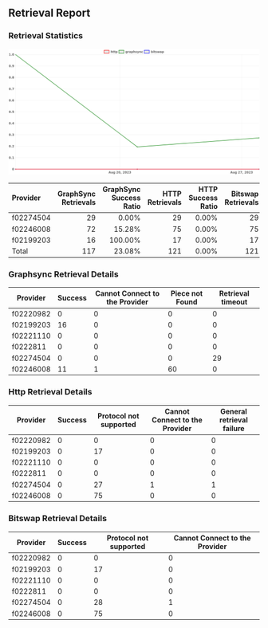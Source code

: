 ## Retrieval Report
### Retrieval Statistics
<img src="https://raw.githubusercontent.com/data-preservation-programs/filplus-checker-assets/main/filecoin-project/filecoin-plus-large-datasets/issues/2118/1693285579531.png"/>

| Provider  | GraphSync Retrievals | GraphSync Success Ratio | HTTP Retrievals | HTTP Success Ratio | Bitswap Retrievals | Bitswap Success Ratio |
| :-------- | -------------------: | ----------------------: | --------------: | -----------------: | -----------------: | --------------------: |
| f02274504 |                   29 |                   0.00% |              29 |              0.00% |                 29 |                 0.00% |
| f02246008 |                   72 |                  15.28% |              75 |              0.00% |                 75 |                 0.00% |
| f02199203 |                   16 |                 100.00% |              17 |              0.00% |                 17 |                 0.00% |
| Total     |                  117 |                  23.08% |             121 |              0.00% |                121 |                 0.00% |

### Graphsync Retrieval Details
| Provider  | Success | Cannot Connect to the Provider | Piece not Found | Retrieval timeout |
| --------- | ------- | ------------------------------ | --------------- | ----------------- |
| f02220982 | 0       | 0                              | 0               | 0                 |
| f02199203 | 16      | 0                              | 0               | 0                 |
| f02221110 | 0       | 0                              | 0               | 0                 |
| f0222811  | 0       | 0                              | 0               | 0                 |
| f02274504 | 0       | 0                              | 0               | 29                |
| f02246008 | 11      | 1                              | 60              | 0                 |

### Http Retrieval Details
| Provider  | Success | Protocol not supported | Cannot Connect to the Provider | General retrieval failure |
| --------- | ------- | ---------------------- | ------------------------------ | ------------------------- |
| f02220982 | 0       | 0                      | 0                              | 0                         |
| f02199203 | 0       | 17                     | 0                              | 0                         |
| f02221110 | 0       | 0                      | 0                              | 0                         |
| f0222811  | 0       | 0                      | 0                              | 0                         |
| f02274504 | 0       | 27                     | 1                              | 1                         |
| f02246008 | 0       | 75                     | 0                              | 0                         |

### Bitswap Retrieval Details
| Provider  | Success | Protocol not supported | Cannot Connect to the Provider |
| --------- | ------- | ---------------------- | ------------------------------ |
| f02220982 | 0       | 0                      | 0                              |
| f02199203 | 0       | 17                     | 0                              |
| f02221110 | 0       | 0                      | 0                              |
| f0222811  | 0       | 0                      | 0                              |
| f02274504 | 0       | 28                     | 1                              |
| f02246008 | 0       | 75                     | 0                              |
